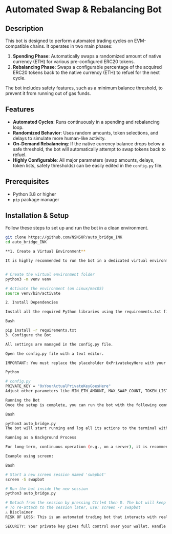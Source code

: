 # Automated Swap & Rebalancing Bot

## Description

This bot is designed to perform automated trading cycles on EVM-compatible chains. It operates in two main phases:

1.  **Spending Phase**: Automatically swaps a randomized amount of native currency (ETH) for various pre-configured ERC20 tokens.
2.  **Rebalancing Phase**: Swaps a configurable percentage of the acquired ERC20 tokens back to the native currency (ETH) to refuel for the next cycle.

The bot includes safety features, such as a minimum balance threshold, to prevent it from running out of gas funds.

## Features

* **Automated Cycles**: Runs continuously in a spending and rebalancing loop.
* **Randomized Behavior**: Uses random amounts, token selections, and delays to simulate more human-like activity.
* **On-Demand Rebalancing**: If the native currency balance drops below a safe threshold, the bot will automatically attempt to swap tokens back to refuel.
* **Highly Configurable**: All major parameters (swap amounts, delays, token lists, safety thresholds) can be easily edited in the `config.py` file.

## Prerequisites

* Python 3.8 or higher
* `pip` package manager

## Installation & Setup

Follow these steps to set up and run the bot in a clean environment.

```bash
git clone https://github.com/NSNSOP/auto_bridge_INK
cd auto_bridge_INK

**1. Create a Virtual Environment**

It is highly recommended to run the bot in a dedicated virtual environment.


# Create the virtual environment folder
python3 -m venv venv

# Activate the environment (on Linux/macOS)
source venv/bin/activate

2. Install Dependencies

Install all the required Python libraries using the requirements.txt file.

Bash

pip install -r requirements.txt
3. Configure the Bot

All settings are managed in the config.py file.

Open the config.py file with a text editor.

IMPORTANT: You must replace the placeholder 0xPrivatekeyHere with your actual wallet private key. The bot will not run without it.

Python

# config.py
PRIVATE_KEY = "0xYourActualPrivateKeyGoesHere"
Adjust other parameters like MIN_ETH_AMOUNT, MAX_SWAP_COUNT, TOKEN_LIST, etc., to fit your strategy.

Running the Bot
Once the setup is complete, you can run the bot with the following command:

Bash

python3 auto_bridge.py
The bot will start running and log all its actions to the terminal with timestamps.

Running as a Background Process

For long-term, continuous operation (e.g., on a server), it is recommended to run the script using a terminal multiplexer like screen or tmux. This ensures the bot keeps running even after you close the terminal.

Example using screen:

Bash

# Start a new screen session named 'swapbot'
screen -S swapbot

# Run the bot inside the new session
python3 auto_bridge.py

# Detach from the session by pressing Ctrl+A then D. The bot will keep running.
# To re-attach to the session later, use: screen -r swapbot
⚠️ Disclaimer
RISK OF LOSS: This is an automated trading bot that interacts with real cryptocurrency. Bugs, configuration errors, or market volatility can lead to financial loss. Use it at your own risk.

SECURITY: Your private key gives full control over your wallet. Handle the config.py file with extreme care and never share it or commit it to a public repository. It is highly recommended to use a new, dedicated wallet for this bot with a limited amount of funds.
